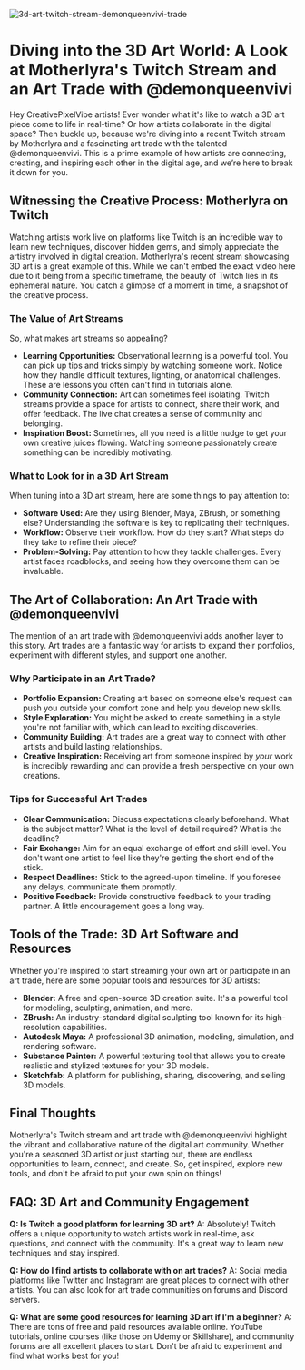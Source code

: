 ![3d-art-twitch-stream-demonqueenvivi-trade](https://images.pexels.com/photos/8832720/pexels-photo-8832720.jpeg?auto=compress&cs=tinysrgb&fit=crop&h=627&w=1200)

# Diving into the 3D Art World: A Look at Motherlyra's Twitch Stream and an Art Trade with @demonqueenvivi

Hey CreativePixelVibe artists! Ever wonder what it's like to watch a 3D art piece come to life in real-time? Or how artists collaborate in the digital space? Then buckle up, because we're diving into a recent Twitch stream by Motherlyra and a fascinating art trade with the talented @demonqueenvivi. This is a prime example of how artists are connecting, creating, and inspiring each other in the digital age, and we’re here to break it down for you.

## Witnessing the Creative Process: Motherlyra on Twitch

Watching artists work live on platforms like Twitch is an incredible way to learn new techniques, discover hidden gems, and simply appreciate the artistry involved in digital creation. Motherlyra's recent stream showcasing 3D art is a great example of this. While we can't embed the exact video here due to it being from a specific timeframe, the beauty of Twitch lies in its ephemeral nature. You catch a glimpse of a moment in time, a snapshot of the creative process.

### The Value of Art Streams

So, what makes art streams so appealing?

*   **Learning Opportunities:** Observational learning is a powerful tool. You can pick up tips and tricks simply by watching someone work. Notice how they handle difficult textures, lighting, or anatomical challenges. These are lessons you often can't find in tutorials alone.
*   **Community Connection:** Art can sometimes feel isolating. Twitch streams provide a space for artists to connect, share their work, and offer feedback. The live chat creates a sense of community and belonging.
*   **Inspiration Boost:** Sometimes, all you need is a little nudge to get your own creative juices flowing. Watching someone passionately create something can be incredibly motivating.

### What to Look for in a 3D Art Stream

When tuning into a 3D art stream, here are some things to pay attention to:

*   **Software Used:** Are they using Blender, Maya, ZBrush, or something else? Understanding the software is key to replicating their techniques.
*   **Workflow:** Observe their workflow. How do they start? What steps do they take to refine their piece?
*   **Problem-Solving:** Pay attention to how they tackle challenges. Every artist faces roadblocks, and seeing how they overcome them can be invaluable.

## The Art of Collaboration: An Art Trade with @demonqueenvivi

The mention of an art trade with @demonqueenvivi adds another layer to this story. Art trades are a fantastic way for artists to expand their portfolios, experiment with different styles, and support one another.

### Why Participate in an Art Trade?

*   **Portfolio Expansion:** Creating art based on someone else's request can push you outside your comfort zone and help you develop new skills.
*   **Style Exploration:** You might be asked to create something in a style you're not familiar with, which can lead to exciting discoveries.
*   **Community Building:** Art trades are a great way to connect with other artists and build lasting relationships.
*   **Creative Inspiration:** Receiving art from someone inspired by *your* work is incredibly rewarding and can provide a fresh perspective on your own creations.

### Tips for Successful Art Trades

*   **Clear Communication:** Discuss expectations clearly beforehand. What is the subject matter? What is the level of detail required? What is the deadline?
*   **Fair Exchange:** Aim for an equal exchange of effort and skill level. You don't want one artist to feel like they're getting the short end of the stick.
*   **Respect Deadlines:** Stick to the agreed-upon timeline. If you foresee any delays, communicate them promptly.
*   **Positive Feedback:** Provide constructive feedback to your trading partner. A little encouragement goes a long way.

## Tools of the Trade: 3D Art Software and Resources

Whether you're inspired to start streaming your own art or participate in an art trade, here are some popular tools and resources for 3D artists:

*   **Blender:** A free and open-source 3D creation suite. It's a powerful tool for modeling, sculpting, animation, and more.
*   **ZBrush:** An industry-standard digital sculpting tool known for its high-resolution capabilities.
*   **Autodesk Maya:** A professional 3D animation, modeling, simulation, and rendering software.
*   **Substance Painter:** A powerful texturing tool that allows you to create realistic and stylized textures for your 3D models.
*   **Sketchfab:** A platform for publishing, sharing, discovering, and selling 3D models.

## Final Thoughts

Motherlyra's Twitch stream and art trade with @demonqueenvivi highlight the vibrant and collaborative nature of the digital art community. Whether you're a seasoned 3D artist or just starting out, there are endless opportunities to learn, connect, and create. So, get inspired, explore new tools, and don't be afraid to put your own spin on things!

## FAQ: 3D Art and Community Engagement

**Q: Is Twitch a good platform for learning 3D art?**
A: Absolutely! Twitch offers a unique opportunity to watch artists work in real-time, ask questions, and connect with the community. It's a great way to learn new techniques and stay inspired.

**Q: How do I find artists to collaborate with on art trades?**
A: Social media platforms like Twitter and Instagram are great places to connect with other artists. You can also look for art trade communities on forums and Discord servers.

**Q: What are some good resources for learning 3D art if I'm a beginner?**
A: There are tons of free and paid resources available online. YouTube tutorials, online courses (like those on Udemy or Skillshare), and community forums are all excellent places to start. Don't be afraid to experiment and find what works best for you!
